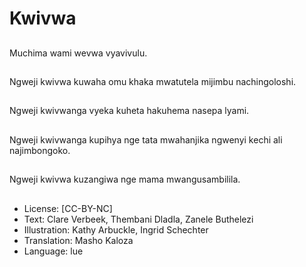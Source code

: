 # Kwivwa

##
Muchima wami wevwa vyavivulu.

##
Ngweji kwivwa kuwaha omu khaka mwatutela mijimbu nachingoloshi.

##
Ngweji kwivwanga vyeka kuheta hakuhema nasepa lyami.

##
Ngweji kwivwanga kupihya nge tata mwahanjika ngwenyi kechi ali najimbongoko.

##
Ngweji kwivwa kuzangiwa nge mama mwangusambilila.

##
* License: [CC-BY-NC]
* Text: Clare Verbeek, Thembani Dladla, Zanele Buthelezi
* Illustration: Kathy Arbuckle, Ingrid Schechter
* Translation: Masho Kaloza
* Language: lue
